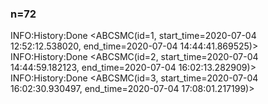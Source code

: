### n=72
INFO:History:Done <ABCSMC(id=1, start_time=2020-07-04 12:52:12.538020, end_time=2020-07-04 14:44:41.869525)>
INFO:History:Done <ABCSMC(id=2, start_time=2020-07-04 14:44:59.182123, end_time=2020-07-04 16:02:13.282909)>
INFO:History:Done <ABCSMC(id=3, start_time=2020-07-04 16:02:30.930497, end_time=2020-07-04 17:08:01.217199)>